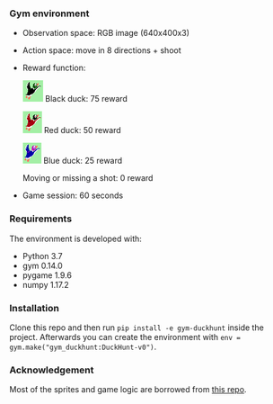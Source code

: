 ### Gym environment
* Observation space: RGB image (640x400x3)
* Action space: move in 8 directions + shoot
* Reward function: 

  ![](https://raw.githubusercontent.com/borijang/gym-duckhunt/master/gym_duckhunt/envs/assets/sprites/black/duck1.png) Black duck: 75 reward

  ![](https://raw.githubusercontent.com/borijang/gym-duckhunt/master/gym_duckhunt/envs/assets/sprites/red/duck1.png) Red duck: 50 reward

  ![](https://raw.githubusercontent.com/borijang/gym-duckhunt/master/gym_duckhunt/envs/assets/sprites/blue/duck1.png) Blue duck: 25 reward

  Moving or missing a shot: 0 reward

* Game session: 60 seconds

### Requirements
The environment is developed with:
* Python 3.7
* gym 0.14.0
* pygame 1.9.6
* numpy 1.17.2

### Installation
Clone this repo and then run `pip install -e gym-duckhunt` inside the project. Afterwards you can create the environment with `env = gym.make("gym_duckhunt:DuckHunt-v0")`.

### Acknowledgement
Most of the sprites and game logic are borrowed from [this repo](https://github.com/mwrouse/DuckHunt-Python).
